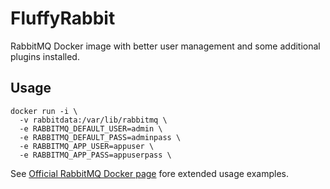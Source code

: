 # FluffyRabbit

RabbitMQ Docker image with better user management and some additional plugins installed.

## Usage

```
docker run -i \
  -v rabbitdata:/var/lib/rabbitmq \
  -e RABBITMQ_DEFAULT_USER=admin \
  -e RABBITMQ_DEFAULT_PASS=adminpass \
  -e RABBITMQ_APP_USER=appuser \
  -e RABBITMQ_APP_PASS=appuserpass \
```

See [Official RabbitMQ Docker page](https://hub.docker.com/_/rabbitmq/) fore extended usage examples.
